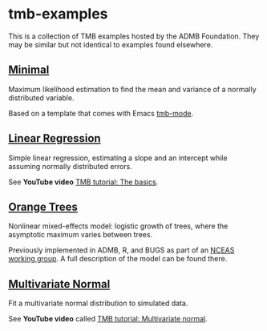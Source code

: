 # tmb-examples

This is a collection of TMB examples hosted by the ADMB Foundation. They may be similar but not identical to examples found elsewhere.

## [Minimal](minimal)
Maximum likelihood estimation to find the mean and variance of a normally distributed variable.

Based on a template that comes with Emacs [tmb-mode](https://github.com/kaskr/adcomp/blob/master/emacs/tmb.el).

## [Linear Regression](linear-regression)
Simple linear regression, estimating a slope and an intercept while assuming normally distributed errors.

See **YouTube video** [TMB tutorial: The basics](https://www.youtube.com/watch?v=A5CLrhzNzVU&list=PLG2Iwmq6WW1QMUA43675d8XdmzgrgwDYX).

## [Orange Trees](orange-trees)
Nonlinear mixed-effects model: logistic growth of trees, where the asymptotic maximum varies between trees.

Previously implemented in ADMB, R, and BUGS as part of an [NCEAS working group](https://groups.nceas.ucsb.edu/non-linear-modeling/projects). A full description of the model can be found there.

## [Multivariate Normal](multivariate-normal)
Fit a multivariate normal distribution to simulated data.

See **YouTube video** called [TMB tutorial: Multivariate normal](https://www.youtube.com/watch?v=M8dR3mvZ5vc&list=PLG2Iwmq6WW1QMUA43675d8XdmzgrgwDYX).
